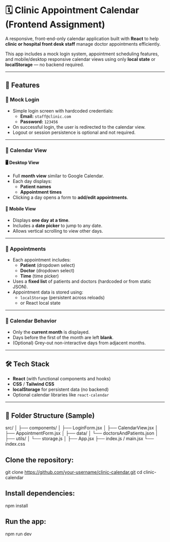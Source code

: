 # 🗓️ Clinic Appointment Calendar (Frontend Assignment)

A responsive, front-end-only calendar application built with **React** to help **clinic or hospital front desk staff** manage doctor appointments efficiently.

This app includes a mock login system, appointment scheduling features, and mobile/desktop responsive calendar views using only **local state** or **localStorage** — no backend required.

---

## 📌 Features

### 🔐 Mock Login
- Simple login screen with hardcoded credentials:
  - **Email:** `staff@clinic.com`
  - **Password:** `123456`
- On successful login, the user is redirected to the calendar view.
- Logout or session persistence is optional and not required.

---

### 📅 Calendar View

#### 🖥 Desktop View
- Full **month view** similar to Google Calendar.
- Each day displays:
  - **Patient names**
  - **Appointment times**
- Clicking a day opens a form to **add/edit appointments**.

#### 📱 Mobile View
- Displays **one day at a time**.
- Includes a **date picker** to jump to any date.
- Allows vertical scrolling to view other days.

---

### 🧾 Appointments
- Each appointment includes:
  - **Patient** (dropdown select)
  - **Doctor** (dropdown select)
  - **Time** (time picker)
- Uses a **fixed list** of patients and doctors (hardcoded or from static JSON).
- Appointment data is stored using:
  - `localStorage` (persistent across reloads)
  - or React local state

---

### 🧠 Calendar Behavior
- Only the **current month** is displayed.
- Days before the first of the month are left **blank**.
- (Optional) Grey-out non-interactive days from adjacent months.

---

## 🛠️ Tech Stack

- **React** (with functional components and hooks)
- **CSS** / **Tailwind CSS** 
- **localStorage** for persistent data (no backend)
- Optional calendar libraries like `react-calendar`

---

## 📁 Folder Structure (Sample)
src/
│
├── components/
│   ├── LoginForm.jsx
│   ├── CalendarView.jsx
│   ├── AppointmentForm.jsx
│
├── data/
│   └── doctorsAndPatients.json
│
├── utils/
│   └── storage.js
│
├── App.jsx
├── index.js / main.jsx
└── index.css

## Clone the repository:
git clone https://github.com/your-username/clinic-calendar.git
cd clinic-calendar
## Install dependencies:
npm install
## Run the app:
npm run dev
